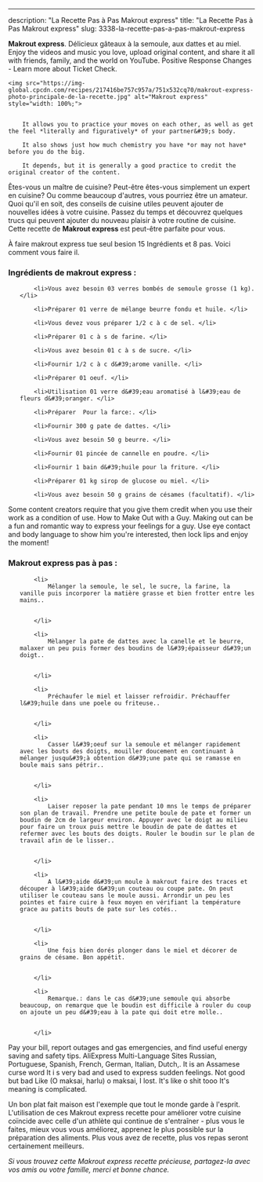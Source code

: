 ---
description: "La Recette Pas à Pas Makrout express"
title: "La Recette Pas à Pas Makrout express"
slug: 3338-la-recette-pas-a-pas-makrout-express

<p>
	<strong>Makrout express</strong>. 
	Délicieux gâteaux à la semoule, aux dattes et au miel. Enjoy the videos and music you love, upload original content, and share it all with friends, family, and the world on YouTube. Positive Response Changes - Learn more about Ticket Check.
</p>
<p>
	
	<img src="https://img-global.cpcdn.com/recipes/217416be757c957a/751x532cq70/makrout-express-photo-principale-de-la-recette.jpg" alt="Makrout express" style="width: 100%;">
	
	
		It allows you to practice your moves on each other, as well as get the feel *literally and figuratively* of your partner&#39;s body.
	
		It also shows just how much chemistry you have *or may not have* before you do the big.
	
		It depends, but it is generally a good practice to credit the original creator of the content.
	
</p>

Êtes-vous un maître de cuisine? Peut-être êtes-vous simplement un expert en cuisine? Ou comme beaucoup d'autres, vous pourriez être un amateur. Quoi qu'il en soit, des conseils de cuisine utiles peuvent ajouter de nouvelles idées à votre cuisine. Passez du temps et découvrez quelques trucs qui peuvent ajouter du nouveau plaisir à votre routine de cuisine. Cette recette de <strong> Makrout express </strong> est peut-être parfaite pour vous.

<!--inarticleads1-->

À faire makrout express tue seul besion 15 Ingrédients et 8 pas. Voici comment vous faire il.

<h3>Ingrédients de makrout express :</h3>

<ol>
	
		<li>Vous avez besoin 03 verres bombés de semoule grosse (1 kg). </li>
	
		<li>Préparer 01 verre de mélange beurre fondu et huile. </li>
	
		<li>Vous devez vous préparer 1/2 c à c de sel. </li>
	
		<li>Préparer 01 c à s de farine. </li>
	
		<li>Vous avez besoin 01 c à s de sucre. </li>
	
		<li>Fournir 1/2 c à c d&#39;arome vanille. </li>
	
		<li>Préparer 01 oeuf. </li>
	
		<li>Utilisation 01 verre d&#39;eau aromatisé à l&#39;eau de fleurs d&#39;oranger. </li>
	
		<li>Préparer  Pour la farce:. </li>
	
		<li>Fournir 300 g pate de dattes. </li>
	
		<li>Vous avez besoin 50 g beurre. </li>
	
		<li>Fournir 01 pincée de cannelle en poudre. </li>
	
		<li>Fournir 1 bain d&#39;huile pour la friture. </li>
	
		<li>Préparer 01 kg sirop de glucose ou miel. </li>
	
		<li>Vous avez besoin 50 g grains de césames (facultatif). </li>
	
</ol>

Some content creators require that you give them credit when you use their work as a condition of use. How to Make Out with a Guy. Making out can be a fun and romantic way to express your feelings for a guy. Use eye contact and body language to show him you&#39;re interested, then lock lips and enjoy the moment! 

<!--inarticleads2-->

<h3>Makrout express pas à pas :</h3>

<ol>
	
		<li>
			Mélanger la semoule, le sel, le sucre, la farine, la vanille puis incorporer la matière grasse et bien frotter entre les mains..
			
			
		</li>
	
		<li>
			Mèlanger la pate de dattes avec la canelle et le beurre, malaxer un peu puis former des boudins de l&#39;épaisseur d&#39;un doigt..
			
			
		</li>
	
		<li>
			Préchaufer le miel et laisser refroidir. Préchauffer l&#39;huile dans une poele ou friteuse..
			
			
		</li>
	
		<li>
			Casser l&#39;oeuf sur la semoule et mélanger rapidement avec les bouts des doigts, mouiller doucement en continuant à mélanger jusqu&#39;à obtention d&#39;une pate qui se ramasse en boule mais sans pétrir..
			
			
		</li>
	
		<li>
			Laiser reposer la pate pendant 10 mns le temps de préparer son plan de travail. Prendre une petite boule de pate et former un boudin de 2cm de largeur environ. Appuyer avec le doigt au milieu pour faire un troux puis mettre le boudin de pate de dattes et refermer avec les bouts des doigts. Rouler le boudin sur le plan de travail afin de le lisser..
			
			
		</li>
	
		<li>
			A l&#39;aide d&#39;un moule à makrout faire des traces et découper à l&#39;aide d&#39;un couteau ou coupe pate. On peut utiliser le couteau sans le moule aussi. Arrondir un peu les pointes et faire cuire à feux moyen en vérifiant la température grace au patits bouts de pate sur les cotés..
			
			
		</li>
	
		<li>
			Une fois bien dorés plonger dans le miel et décorer de grains de césame. Bon appétit.
			
			
		</li>
	
		<li>
			Remarque.: dans le cas d&#39;une semoule qui absorbe beaucoup, on remarque que le boudin est difficile à rouler du coup on ajoute un peu d&#39;eau à la pate qui doit etre molle..
			
			
		</li>
	
</ol>

Pay your bill, report outages and gas emergencies, and find useful energy saving and safety tips. AliExpress Multi-Language Sites Russian, Portuguese, Spanish, French, German, Italian, Dutch,. It is an Assamese curse word It i s very bad and used to express sudden feelings. Not good but bad Like (O maksai, harlu) o maksai, I lost. It&#39;s like o shit tooo It&#39;s meaning is complicated. 

<!--inarticleads1-->

<p>
Un bon plat fait maison est l'exemple que tout le monde garde à l'esprit. L'utilisation de ces Makrout express recette pour améliorer votre cuisine coïncide avec celle d'un athlète qui continue de s'entraîner - plus vous le faites, mieux vous vous améliorez, apprenez le plus possible sur la préparation des aliments. Plus vous avez de recette, plus vos repas seront certainement meilleurs.
</p>

<p>
<i>Si vous trouvez cette Makrout express recette précieuse, partagez-la avec vos amis ou votre famille, merci et bonne chance.</i>
</p>
